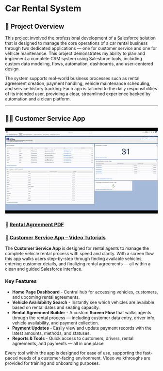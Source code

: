 # Car Rental System

## 📝 Project Overview
This project involved the professional development of a Salesforce solution that is designed to manage the core operations of a car rental business through two dedicated applications — one for customer service and one for vehicle maintenance. This project demonstrates my ability to plan and implement a complete CRM system using Salesforce tools, including custom data modeling, flows, automation, dashboards, and user-centered design.

The system supports real-world business processes such as rental agreement creation, payment handling, vehicle maintenance scheduling, and service history tracking. Each app is tailored to the daily responsibilities of its intended user, providing a clear, streamlined experience backed by automation and a clean platform.

---

## 👨‍💻 Customer Service App 

![](./CustomerServiceApp.gif) 

### 📄 [Rental Agreement PDF](./SalesforceCustomerServiceGuide.pdf)
### 🎥 [Customer Service App – Video Tutorials](https://vimeo.com/showcase/11687420)

The **Customer Service App** is designed for rental agents to manage the complete vehicle rental process with speed and clarity. With a screen flow this app walks users step-by-step through finding available vehicles, entering customer details, and finalizing rental agreements — all within a clean and guided Salesforce interface.

### Key Features

- **Home Page Dashboard** - Central hub for accessing vehicles, customers, and upcoming rental agreements.
- **Vehicle Availability Search** - Instantly see which vehicles are available based on rental dates and seating capacity.
- **Rental Agreement Builder** - A custom **Screen Flow** that walks agents through the rental process — including customer data entry, driver info, vehicle availability, and payment collection.
- **Payment Updates** - Easily view and update payment records with the latest amounts, methods, and statuses.
- **Reports & Tools** - Quick access to customers, drivers, rental agreements, and payments — all in one place.

Every tool within the app is designed for ease of use, supporting the fast-paced needs of a customer-facing environment. Video walkthroughs are provided for training and onboarding purposes.
